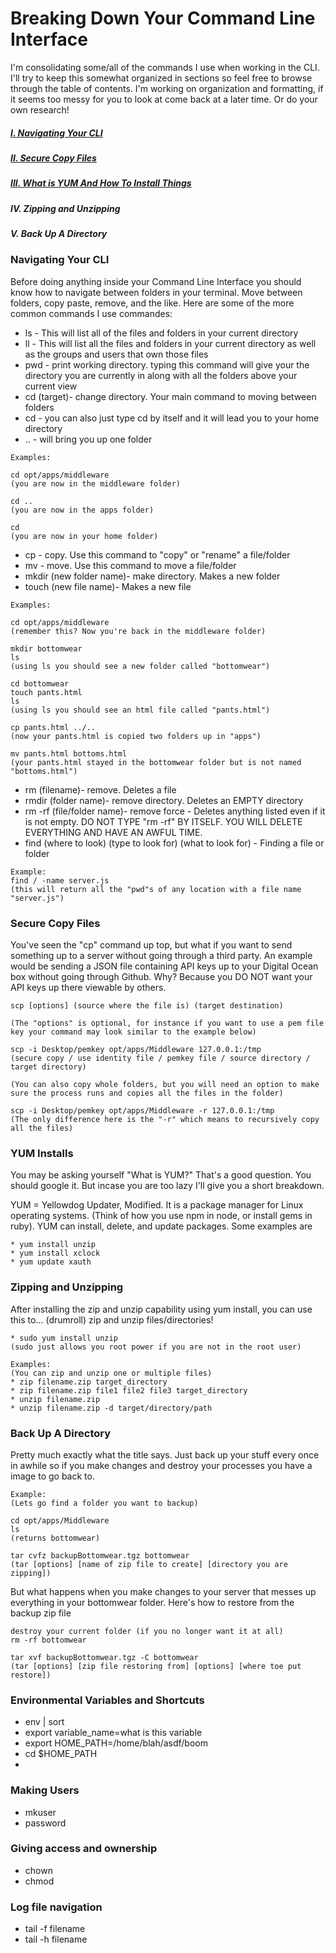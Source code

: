 # Breaking Down Your Command Line Interface

I'm consolidating some/all of the commands I use when working in the CLI. I'll try to keep this somewhat organized in sections so feel free to browse through the table of contents. I'm working on organization and formatting, if it seems too messy for you to look at come back at a later time. Or do your own research!

##### [I. Navigating Your CLI](#nav)
##### [II. Secure Copy Files](#scp)
##### [III. What is YUM And How To Install Things](#zip)
##### IV. Zipping and Unzipping
##### V. Back Up A Directory

### <a name=nav>Navigating Your CLI</a>
Before doing anything inside your Command Line Interface you should know how to navigate between folders in your terminal. Move between folders, copy paste, remove, and the like. Here are some of the more common commands I use commandes:	

* ls - This will list all of the files and folders in your current directory
* ll - This will list all the files and folders in your current directory as well as the groups and users that own those files
* pwd - print working directory. typing this command will give your the directory you are currently in along with all the folders above your current view 
* cd (target)- change directory. Your main command to moving between folders
* cd - you can also just type cd by itself and it will lead you to your home directory
* .. - will bring you up one folder

```
Examples:

cd opt/apps/middleware
(you are now in the middleware folder)

cd ..
(you are now in the apps folder)

cd 
(you are now in your home folder)
```
* cp - copy. Use this command to "copy" or "rename" a file/folder 
* mv - move. Use this command to move a file/folder
* mkdir (new folder name)- make directory. Makes a new folder
* touch (new file name)- Makes a new file

```
Examples: 

cd opt/apps/middleware
(remember this? Now you're back in the middleware folder)

mkdir bottomwear
ls
(using ls you should see a new folder called "bottomwear")

cd bottomwear
touch pants.html
ls
(using ls you should see an html file called "pants.html")

cp pants.html ../..
(now your pants.html is copied two folders up in "apps")

mv pants.html bottoms.html
(your pants.html stayed in the bottomwear folder but is not named "bottoms.html")

```

* rm (filename)- remove. Deletes a file
* rmdir (folder name)- remove directory. Deletes an EMPTY directory
* rm -rf (file/folder name)- remove force - Deletes anything listed even if it is not empty. DO NOT TYPE "rm -rf" BY ITSELF. YOU WILL DELETE EVERYTHING AND HAVE AN AWFUL TIME.
* find (where to look) (type to look for) (what to look for) - Finding a file or folder

```
Example:
find / -name server.js
(this will return all the "pwd"s of any location with a file name "server.js")
```

### <a name=scp>Secure Copy Files</a>You've seen the "cp" command up top, but what if you want to send something up to a server without going through a third party. An example would be sending a JSON file containing API keys up to your Digital Ocean box without going through Github. Why? Because you DO NOT want your API keys up there viewable by others. 
```
scp [options] (source where the file is) (target destination)

(The "options" is optional, for instance if you want to use a pem file key your command may look similar to the example below)

scp -i Desktop/pemkey opt/apps/Middleware 127.0.0.1:/tmp
(secure copy / use identity file / pemkey file / source directory / target directory)

(You can also copy whole folders, but you will need an option to make sure the process runs and copies all the files in the folder)

scp -i Desktop/pemkey opt/apps/Middleware -r 127.0.0.1:/tmp
(The only difference here is the "-r" which means to recursively copy all the files)```### YUM Installs
You may be asking yourself "What is YUM?" That's a good question. You should google it. But incase you are too lazy I'll give you a short breakdown. 

YUM = Yellowdog Updater, Modified. It is a package manager for Linux operating systems. (Think of how you use npm in node, or install gems in ruby). YUM can install, delete, and update packages. Some examples are 

```
* yum install unzip
* yum install xclock
* yum update xauth```
### <a name=zip>Zipping and Unzipping </a>
After installing the zip and unzip capability using yum install, you can use this to... (drumroll) zip and unzip files/directories!

```
* sudo yum install unzip
(sudo just allows you root power if you are not in the root user)

Examples: 
(You can zip and unzip one or multiple files)* zip filename.zip target_directory
* zip filename.zip file1 file2 file3 target_directory
* unzip filename.zip
* unzip filename.zip -d target/directory/path
```### Back Up A Directory
Pretty much exactly what the title says. Just back up your stuff every once in awhile so if you make changes and destroy your processes you have a image to go back to. 

```
Example:
(Lets go find a folder you want to backup)

cd opt/apps/Middleware
ls
(returns bottomwear)

tar cvfz backupBottomwear.tgz bottomwear
(tar [options] [name of zip file to create] [directory you are zipping])
```

But what happens when you make changes to your server that messes up everything in your bottomwear folder. Here's how to restore from the backup zip file

```
destroy your current folder (if you no longer want it at all)
rm -rf bottomwear

tar xvf backupBottomwear.tgz -C bottomwear
(tar [options] [zip file restoring from] [options] [where toe put restore])
```### Environmental Variables and Shortcuts
* env | sort
* export variable_name=what is this variable
* export HOME_PATH=/home/blah/asdf/boom
* cd $HOME_PATH
* ### Making Users
* mkuser
* password### Giving access and ownership
* chown
* chmod### Log file navigation
* tail -f filename
* tail -h filename